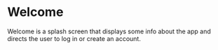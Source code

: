 # Welcome

Welcome is a splash screen that displays some info about the app and directs the user to log in or create an account.

